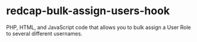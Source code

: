 # redcap-bulk-assign-users-hook
PHP, HTML, and JavaScript code that allows you to bulk assign a User Role to several different usernames.
